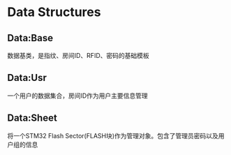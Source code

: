 # Data Structures

## Data:Base
数据基类，是指纹、房间ID、RFID、密码的基础模板
## Data:Usr
一个用户的数据集合，房间ID作为用户主要信息管理
## Data:Sheet
将一个STM32 Flash Sector(FLASH块)作为管理对象。包含了管理员密码以及用户组的信息
